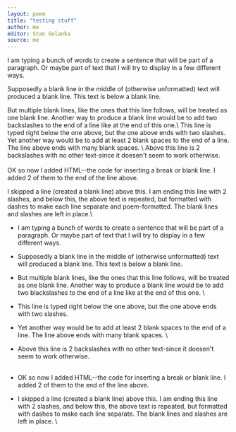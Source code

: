 ```yaml
---
layout: poem
title: "testing stuff"
author: me
editor: Stan Golanka
source: me
---
```


I am typing a bunch of words to create a sentence that will be part of a paragraph. Or maybe part of text that I will try to display in a few different ways.

Supposedly a blank line in the middle of (otherwise unformatted) text will produced a blank line. This text is below a blank line.



But multiple blank lines, like the ones that this line follows, will be treated as one blank line.  Another way to produce a blank line would be to add two backslashes to the end of a line like at the end of this one.\\
This line is typed right below the one above, but the one above ends with two slashes.           
Yet another way would be to add at least 2 blank spaces to the end of a line. The line above ends with many blank spaces.
\\
Above this line is 2 backslashes with no other text-since it doesen't seem to work otherwise.<br /><br />
OK so now I added HTML--the code for inserting a break or blank line.  I added 2 of them to the end of the line above.

I skipped a line (created a blank line) above this. I am ending this line with 2 slashes, and below this, the above text is repeated, but formatted with dashes to make each line separate and poem-formatted. The blank lines and slashes are left in place.\\
- I am typing a bunch of words to create a sentence that will be part of a paragraph. Or maybe part of text that I will try to display in a few different ways.

- Supposedly a blank line in the middle of (otherwise unformatted) text will produced a blank line. This text is below a blank line.



- But multiple blank lines, like the ones that this line follows, will be treated as one blank line.  Another way to produce a blank line would be to add two blackslashes to the end of a line like at the end of this one. \\
- This line is typed right below the one above, but the one above ends with two slashes.           
- Yet another way would be to add at least 2 blank spaces to the end of a line. The line above ends with many blank spaces.
\\
- Above this line is 2 backslashes with no other text-since it doesen't seem to work otherwise.<br /><br />
- OK so now I added HTML--the code for inserting a break or blank line.  I added 2 of them to the end of the line above.

- I skipped a line (created a blank line) above this. I am ending this line with 2 slashes, and below this, the above text is repeated, but formatted with dashes to make each line separate. The blank lines and slashes are left in place. \\
